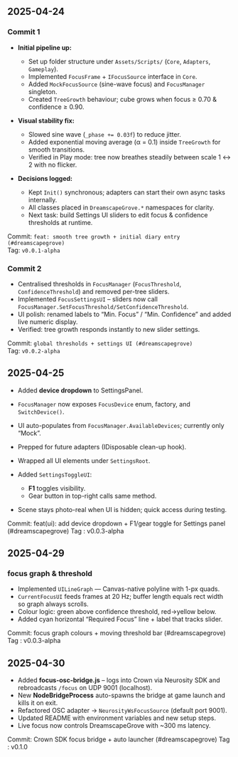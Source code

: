 ## 2025-04-24

### Commit 1

* **Initial pipeline up:**  
  - Set up folder structure under `Assets/Scripts/` (`Core`, `Adapters`, `Gameplay`).  
  - Implemented `FocusFrame` + `IFocusSource` interface in `Core`.  
  - Added `MockFocusSource` (sine-wave focus) and `FocusManager` singleton.  
  - Created `TreeGrowth` behaviour; cube grows when focus ≥ 0.70 & confidence ≥ 0.90.

* **Visual stability fix:**  
  - Slowed sine wave (`_phase += 0.03f`) to reduce jitter.  
  - Added exponential moving average (α = 0.1) inside `TreeGrowth` for smooth transitions.  
  - Verified in Play mode: tree now breathes steadily between scale 1 ↔ 2 with no flicker.

* **Decisions logged:**  
  - Kept `Init()` synchronous; adapters can start their own async tasks internally.  
  - All classes placed in `DreamscapeGrove.*` namespaces for clarity.  
  - Next task: build Settings UI sliders to edit focus & confidence thresholds at runtime.

Commit: `feat: smooth tree growth + initial diary entry (#dreamscapegrove)`  
Tag: `v0.0.1-alpha`

### Commit 2

* Centralised thresholds in `FocusManager` (`FocusThreshold`, `ConfidenceThreshold`)
  and removed per-tree sliders.
* Implemented `FocusSettingsUI` – sliders now call
  `FocusManager.SetFocusThreshold/SetConfidenceThreshold`.
* UI polish: renamed labels to “Min. Focus” / “Min. Confidence” and
  added live numeric display.
* Verified: tree growth responds instantly to new slider settings.

Commit: `global thresholds + settings UI (#dreamscapegrove)`  
Tag: `v0.0.2-alpha`

## 2025-04-25

* Added **device dropdown** to SettingsPanel.
* `FocusManager` now exposes `FocusDevice` enum, factory, and `SwitchDevice()`.
* UI auto-populates from `FocusManager.AvailableDevices`; currently only “Mock”.
* Prepped for future adapters (IDisposable clean-up hook).
* Wrapped all UI elements under `SettingsRoot`.

* Added `SettingsToggleUI`:
  - **F1** toggles visibility.
  - Gear button in top-right calls same method.
* Scene stays photo-real when UI is hidden; quick access during testing.

Commit: feat(ui): add device dropdown + F1/gear toggle for Settings panel (#dreamscapegrove)
Tag   : v0.0.3-alpha

## 2025-04-29

### focus graph & threshold

* Implemented `UILineGraph` — Canvas-native polyline with 1-px quads.
* `CurrentFocusUI` feeds frames at 20 Hz; buffer length equals rect width so graph always scrolls.
* Colour logic: green above confidence threshold, red→yellow below.
* Added cyan horizontal “Required Focus” line + label that tracks slider.

Commit: focus graph colours + moving threshold bar (#dreamscapegrove)
Tag   : v0.0.3-alpha

## 2025-04-30

* Added **focus-osc-bridge.js** – logs into Crown via Neurosity SDK and rebroadcasts `/focus` on UDP 9001 (localhost).
* New **NodeBridgeProcess** auto-spawns the bridge at game launch and kills it on exit.
* Refactored OSC adapter → `NeurosityWsFocusSource` (default port 9001).
* Updated README with environment variables and new setup steps.
* Live focus now controls DreamscapeGrove with ~300 ms latency.

Commit: Crown SDK focus bridge + auto launcher (#dreamscapegrove)
Tag   : v0.1.0

